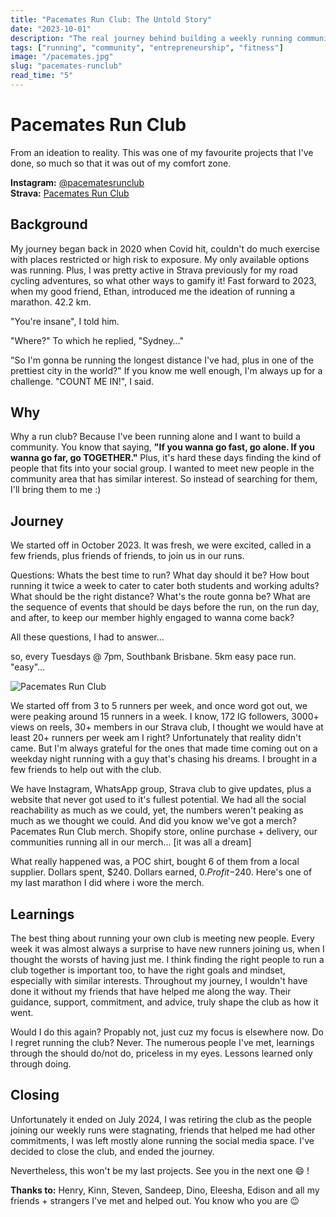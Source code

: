 ```yaml
---
title: "Pacemates Run Club: The Untold Story"
date: "2023-10-01"
description: "The real journey behind building a weekly running community, from initial excitement to the challenges of sustaining engagement and the lessons learned when dreams meet reality."
tags: ["running", "community", "entrepreneurship", "fitness"]
image: "/pacemates.jpg"
slug: "pacemates-runclub"
read_time: "5"
---
```


# Pacemates Run Club

From an ideation to reality. This was one of my favourite projects that I've done, so much so that it was out of my comfort zone.

**Instagram:** [@pacematesrunclub](https://www.instagram.com/pacematesrunclub/)  
**Strava:** [Pacemates Run Club](https://www.strava.com/clubs/1180710)

## Background

My journey began back in 2020 when Covid hit, couldn't do much exercise with places restricted or high risk to exposure. My only available options was running. Plus, I was pretty active in Strava previously for my road cycling adventures, so what other ways to gamify it! Fast forward to 2023, when my good friend, Ethan, introduced me the ideation of running a marathon. 42.2 km.

"You're insane", I told him.

"Where?" To which he replied, "Sydney…"

"So I'm gonna be running the longest distance I've had, plus in one of the prettiest city in the world?" If you know me well enough, I'm always up for a challenge. "COUNT ME IN!", I said.

## Why

Why a run club? Because I've been running alone and I want to build a community. You know that saying, **"If you wanna go fast, go alone. If you wanna go far, go TOGETHER."** Plus, it's hard these days finding the kind of people that fits into your social group. I wanted to meet new people in the community area that has similar interest. So instead of searching for them, I'll bring them to me :)

## Journey

We started off in October 2023. It was fresh, we were excited, called in a few friends, plus friends of friends, to join us in our runs.

Questions: Whats the best time to run? What day should it be? How bout running it twice a week to cater to cater both students and working adults? What should be the right distance? What's the route gonna be? What are the sequence of events that should be days before the run, on the run day, and after, to keep our member highly engaged to wanna come back?

All these questions, I had to answer...

so, every Tuesdays @ 7pm, Southbank Brisbane. 5km easy pace run. "easy"…

![Pacemates Run Club](/pacemates/last-dance.jpg)

We started off from 3 to 5 runners per week, and once word got out, we were peaking around 15 runners in a week. I know, 172 IG followers, 3000+ views on reels, 30+ members in our Strava club, I thought we would have at least 20+ runners per week am I right? Unfortunately that reality didn't came. But I'm always grateful for the ones that made time coming out on a weekday night running with a guy that's chasing his dreams. I brought in a few friends to help out with the club.

We have Instagram, WhatsApp group, Strava club to give updates, plus a website that never got used to it's fullest potential. We had all the social reachability as much as we could, yet, the numbers weren't peaking as much as we thought we could. And did you know we've got a merch? Pacemates Run Club merch. Shopify store, online purchase + delivery, our communities running all in our merch... [it was all a dream]

What really happened was, a POC shirt, bought 6 of them from a local supplier. Dollars spent, $240. Dollars earned, $0. Profit -$240. Here's one of my last marathon I did where i wore the merch.

## Learnings

The best thing about running your own club is meeting new people. Every week it was almost always a surprise to have new runners joining us, when I thought the worsts of having just me. I think finding the right people to run a club together is important too, to have the right goals and mindset, especially with similar interests. Throughout my journey, I wouldn't have done it without my friends that have helped me along the way. Their guidance, support, commitment, and advice, truly shape the club as how it went.

Would I do this again? Propably not, just cuz my focus is elsewhere now. Do I regret running the club? Never. The numerous people I've met, learnings through the should do/not do, priceless in my eyes. Lessons learned only through doing.

## Closing

Unfortunately it ended on July 2024, I was retiring the club as the people joining our weekly runs were stagnating, friends that helped me had other commitments, I was left mostly alone running the social media space. I've decided to close the club, and ended the journey.

Nevertheless, this won't be my last projects. See you in the next one 😄 !

**Thanks to:** Henry, Kinn, Steven, Sandeep, Dino, Eleesha, Edison and all my friends + strangers I've met and helped out. You know who you are 😉 
